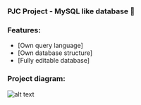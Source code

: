 ### PJC Project - MySQL like database 👋

### Features:
  - [Own query language]
  - [Own database structure]
  - [Fully editable database]

### Project diagram:
![alt text]([https://github.com/adam-p/markdown-here/raw/master/src/common/images/icon48.png](https://github.com/patry-smrnf/database_og/blob/master/diagram.png) "Project diagram")
